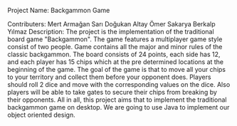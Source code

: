 Project Name: Backgammon Game

Contributers: Mert Armağan Sarı
              Doğukan Altay
              Ömer Sakarya
              Berkalp Yılmaz
Description:
  The project is the implementation of the traditional board game "Backgammon". The game features a multiplayer game style consist of two  people. Game contains all the major and minor rules of the classic backgammon. The board consists of 24 points, each side has 12, and each player has 15 chips which at the pre determined locations at the beginning of the game. The goal of the game is that to move all your chips to your territory and collect them before your opponent does. Players should roll 2 dice and move with the corresponding values on the dice. Also players will be able to take gates to secure their chips from breaking by their opponents. All in all, this project aims that to implement the traditional backgammon game on desktop. We are going to use Java to implement our object oriented design.
